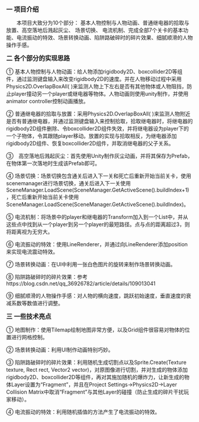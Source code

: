 <big>**一 项目介绍**</big>

　　本项目大致分为10个部分： 基本人物控制与人物动画、普通继电器的拾取与放置、高空落地后溅起灰尘、 场景切换、 电流机制、完成全部7个关卡的基本功能、电流振动的特效、场景转换动画、陷阱路破碎时的碎片效果、细腻顺滑的人物操作手感。

<big>**二 各个部分的实现思路**</big>

① 基本人物控制与人物动画：给人物添加rigidbody2D、boxcollider2D等组件，通过监测键盘输入来改变rigidbody2D的速度。并在人物移动过程中采用Physics2D.OverlapBoxAll( )来监测人物上下左右是否有其他物体或人物阻挡，防止player撞动另一个player或继电器等物体。人物动画则使用unity制作，并使用animator controller控制动画播放。

② 普通继电器的拾取与放置：采用Physics2D.OverlapBoxAll( )来监测人物附近是否有普通继电器，并通过监测键盘输入来控制拾取，拾取继电器时，将继电器的rigidbody2D组件删除、令boxcollider2D组件失效，并将继电器设为player下的一个子物体，令其跟随player移动。放置的实现与拾取相反，为继电器添加rigidbody2D组件、恢复boxcollider2D组件，并取消继电器的父子关系。

③　高空落地后溅起灰尘：首先使用Unity制作灰尘动画，并将其保存为Prefab，在物体第一次落地时生成该Prefab即可。

④ 场景切换：场景切换包含通关后进入下一关和死亡后重新开始当前关卡，使用scenemanager进行场景切换，通关后进入下一关使用 SceneManager.LoadScene(SceneManager.GetActiveScene().buildIndex+1)，死亡后重新开始当前关卡使用SceneManager.LoadScene(SceneManager.GetActiveScene().buildIndex)。

⑤ 电流机制：将场景中的player和继电器的Transform加入到一个List中，并从这些点中找到从一个player到另一个player的最短路径。点与点的距离超过3，则将距离视为无穷大。

⑥ 电流振动的特效：使用LineRenderer，并通过向LineRenderer添加position来实现电流震动特效。

⑦ 场景转换动画：在UI中利用一张白色图片的旋转来制作场景转换动画。

⑧ 陷阱路破碎时的碎片效果：参考https://blog.csdn.net/qq_36926782/article/details/109013041

⑨ 细腻顺滑的人物操作手感：对人物的横向速度，跳跃初始速度，垂直速度的衰减系数等数值进行调整。

<big>**三 一些技术亮点**</big>

① 地图制作：使用Tilemap绘制地图非常方便，以及Grid组件很容易对物体的位置进行网格控制。

② 场景转换动画：利用UI制作动画特别巧妙。

③ 陷阱路破碎时的碎片效果：利用随机生成切割点以及Sprite.Create(Texture texture, Rect rect, Vector2 vector)，对原图像进行切割，并对生成的物体添加rigidbody2D、boxcollider2D等组件，再对其施加随机的爆炸力，让新生成的物体Layer设置为“Fragment”，并且在Project Settings->Physics2D->Layer Collision Matrix中取消“Fragment”与其他Layer的碰撞（防止生成的碎片干扰玩家移动）。

④ 电流振动的特效：利用随机插值的方法产生了电流振动的特效。
